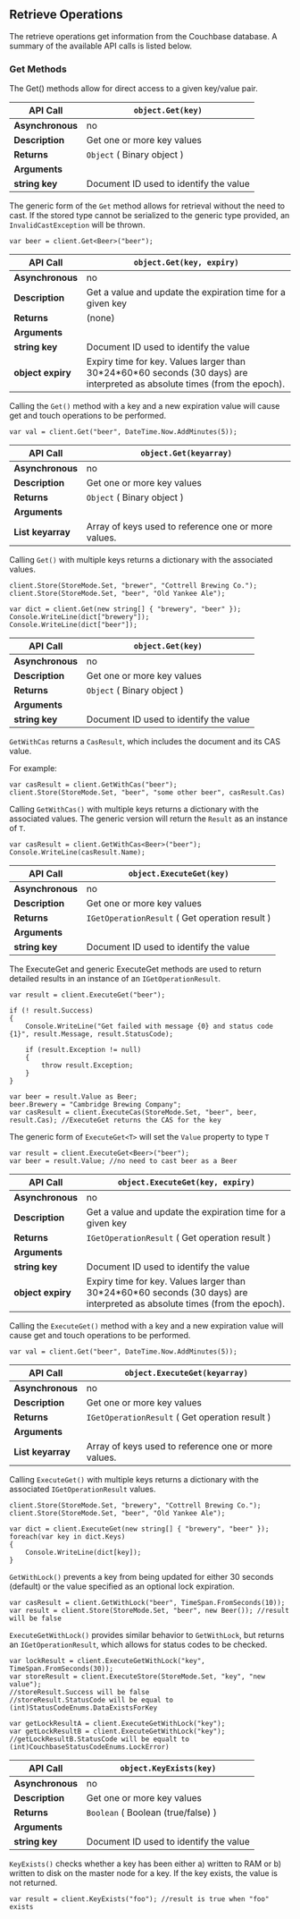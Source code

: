 ## Retrieve Operations

The retrieve operations get information from the Couchbase database. A summary
of the available API calls is listed below.

<a id="couchbase-sdk-net-retrieve-get"></a>

### Get Methods

The Get() methods allow for direct access to a given key/value pair.

<a id="table-couchbase-sdk_net_get"></a>

**API Call**     | `object.Get(key)`                     
-----------------|---------------------------------------
**Asynchronous** | no                                    
**Description**  | Get one or more key values            
**Returns**      | `Object` ( Binary object )            
**Arguments**    |                                       
**string key**   | Document ID used to identify the value

The generic form of the `Get` method allows for retrieval without the need to
cast. If the stored type cannot be serialized to the generic type provided, an
`InvalidCastException` will be thrown.


```
var beer = client.Get<Beer>("beer");
```

<a id="table-couchbase-sdk_net_gat"></a>

**API Call**      | `object.Get(key, expiry)`                                                                                                   
------------------|-----------------------------------------------------------------------------------------------------------------------------
**Asynchronous**  | no                                                                                                                          
**Description**   | Get a value and update the expiration time for a given key                                                                  
**Returns**       | (none)                                                                                                                      
**Arguments**     |                                                                                                                             
**string key**    | Document ID used to identify the value                                                                                      
**object expiry** | Expiry time for key. Values larger than 30\*24\*60\*60 seconds (30 days) are interpreted as absolute times (from the epoch).

Calling the `Get()` method with a key and a new expiration value will cause get
and touch operations to be performed.


```
var val = client.Get("beer", DateTime.Now.AddMinutes(5));
```

<a id="table-couchbase-sdk_net_get-multi"></a>

**API Call**               | `object.Get(keyarray)`                             
---------------------------|----------------------------------------------------
**Asynchronous**           | no                                                 
**Description**            | Get one or more key values                         
**Returns**                | `Object` ( Binary object )                         
**Arguments**              |                                                    
**List <string> keyarray** | Array of keys used to reference one or more values.

Calling `Get()` with multiple keys returns a dictionary with the associated
values.


```
client.Store(StoreMode.Set, "brewer", "Cottrell Brewing Co.");
client.Store(StoreMode.Set, "beer", "Old Yankee Ale");

var dict = client.Get(new string[] { "brewery", "beer" });
Console.WriteLine(dict["brewery"]);
Console.WriteLine(dict["beer"]);
```

<a id="table-couchbase-sdk_net_getwithcas"></a>

**API Call**     | `object.Get(key)`                     
-----------------|---------------------------------------
**Asynchronous** | no                                    
**Description**  | Get one or more key values            
**Returns**      | `Object` ( Binary object )            
**Arguments**    |                                       
**string key**   | Document ID used to identify the value

`GetWithCas` returns a `CasResult`, which includes the document and its CAS
value.

For example:


```
var casResult = client.GetWithCas("beer");
client.Store(StoreMode.Set, "beer", "some other beer", casResult.Cas)
```

Calling `GetWithCas()` with multiple keys returns a dictionary with the
associated values. The generic version will return the `Result` as an instance
of `T`.


```
var casResult = client.GetWithCas<Beer>("beer");
Console.WriteLine(casResult.Name);
```

<a id="table-couchbase-sdk_net_executeget"></a>

**API Call**     | `object.ExecuteGet(key)`                      
-----------------|-----------------------------------------------
**Asynchronous** | no                                            
**Description**  | Get one or more key values                    
**Returns**      | `IGetOperationResult` ( Get operation result )
**Arguments**    |                                               
**string key**   | Document ID used to identify the value        

The ExecuteGet and generic ExecuteGet<T> methods are used to return detailed
results in an instance of an `IGetOperationResult`.


```
var result = client.ExecuteGet("beer");

if (! result.Success)
{
    Console.WriteLine("Get failed with message {0} and status code {1}", result.Message, result.StatusCode);

    if (result.Exception != null)
    {
        throw result.Exception;
    }
}

var beer = result.Value as Beer;
beer.Brewery = "Cambridge Brewing Company";
var casResult = client.ExecuteCas(StoreMode.Set, "beer", beer, result.Cas); //ExecuteGet returns the CAS for the key
```

The generic form of `ExecuteGet<T>` will set the `Value` property to type `T`


```
var result = client.ExecuteGet<Beer>("beer");
var beer = result.Value; //no need to cast beer as a Beer
```

<a id="table-couchbase-sdk_net_executegat"></a>

**API Call**      | `object.ExecuteGet(key, expiry)`                                                                                            
------------------|-----------------------------------------------------------------------------------------------------------------------------
**Asynchronous**  | no                                                                                                                          
**Description**   | Get a value and update the expiration time for a given key                                                                  
**Returns**       | `IGetOperationResult` ( Get operation result )                                                                              
**Arguments**     |                                                                                                                             
**string key**    | Document ID used to identify the value                                                                                      
**object expiry** | Expiry time for key. Values larger than 30\*24\*60\*60 seconds (30 days) are interpreted as absolute times (from the epoch).

Calling the `ExecuteGet()` method with a key and a new expiration value will
cause get and touch operations to be performed.


```
var val = client.Get("beer", DateTime.Now.AddMinutes(5));
```

<a id="table-couchbase-sdk_net_executeget-multi"></a>

**API Call**               | `object.ExecuteGet(keyarray)`                      
---------------------------|----------------------------------------------------
**Asynchronous**           | no                                                 
**Description**            | Get one or more key values                         
**Returns**                | `IGetOperationResult` ( Get operation result )     
**Arguments**              |                                                    
**List <string> keyarray** | Array of keys used to reference one or more values.

Calling `ExecuteGet()` with multiple keys returns a dictionary with the
associated `IGetOperationResult` values.


```
client.Store(StoreMode.Set, "brewery", "Cottrell Brewing Co.");
client.Store(StoreMode.Set, "beer", "Old Yankee Ale");

var dict = client.ExecuteGet(new string[] { "brewery", "beer" });
foreach(var key in dict.Keys)
{
    Console.WriteLine(dict[key]);
}
```

`GetWithLock()` prevents a key from being updated for either 30 seconds
(default) or the value specified as an optional lock expiration.


```
var casResult = client.GetWithLock("beer", TimeSpan.FromSeconds(10));
var result = client.Store(StoreMode.Set, "beer", new Beer()); //result will be false
```

`ExecuteGetWithLock()` provides similar behavior to `GetWithLock`, but returns
an `IGetOperationResult`, which allows for status codes to be checked.


```
var lockResult = client.ExecuteGetWithLock("key", TimeSpan.FromSeconds(30));
var storeResult = client.ExecuteStore(StoreMode.Set, "key", "new value");
//storeResult.Success will be false
//storeResult.StatusCode will be equal to (int)StatusCodeEnums.DataExistsForKey

var getLockResultA = client.ExecuteGetWithLock("key");
var getLockResultB = client.ExecuteGetWithLock("key");
//getLockResultB.StatusCode will be equalt to (int)CouchbaseStatusCodeEnums.LockError)
```

<a id="table-couchbase-sdk_net_keyexists"></a>

**API Call**     | `object.KeyExists(key)`               
-----------------|---------------------------------------
**Asynchronous** | no                                    
**Description**  | Get one or more key values            
**Returns**      | `Boolean` ( Boolean (true/false) )    
**Arguments**    |                                       
**string key**   | Document ID used to identify the value

`KeyExists()` checks whether a key has been either a) written to RAM or b)
written to disk on the master node for a key. If the key exists, the value is
not returned.


```
var result = client.KeyExists("foo"); //result is true when "foo" exists
```

<a id="api-reference-update"></a>

